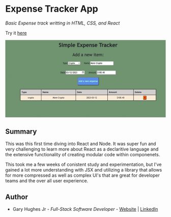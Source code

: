 # Expense Tracker App


_Basic Expense track writting in HTML, CSS, and React_


Try it [here](https://charming-maamoul-f6ec6e.netlify.app/)


![Image](../Expense-Tracker.png)

## Summary

This was this first time diving into React and Node. It was super fun and very challenging to learn more about React as a declaritive language and the extensive functionality of creating modular code within componenets. 

This took me a few weeks of conistent study and experimentation, but I've gained a lot more understanding with JSX and utilizing a library that allows for more compressed as well as complex UI's that are great for developer teams and the over all user experience.

## Author

- Gary Hughes Jr - _Full-Stack Software Developer_ - [Website](https://garyleehughesjr.com/) | [LinkedIn](https://www.linkedin.com/in/gary-hughes-jr-64925b229/)